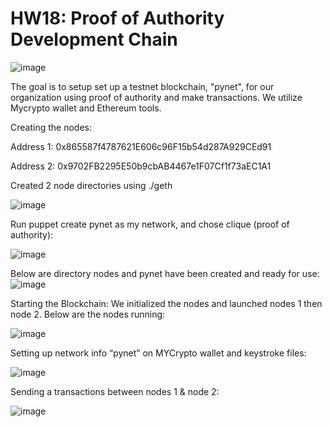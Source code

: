 # HW18: Proof of Authority Development Chain
![image](https://user-images.githubusercontent.com/81027861/129828961-b2c04bdb-cb1a-4d67-b30b-41bcb135fd76.png)

The goal is to setup set up a testnet blockchain, "pynet", for our organization using proof of authority and make transactions. We utilize Mycrypto wallet and Ethereum tools.

Creating the nodes:

Address 1: 0x865587f4787621E606c96F15b54d287A929CEd91

Address 2: 0x9702FB2295E50b9cbAB4467e1F07Cf1f73aEC1A1

Created 2 node directories using ./geth


![image](https://user-images.githubusercontent.com/81027861/129828757-1300f90b-a48b-4019-8c4d-03a90d4bfb61.png)

Run puppet create pynet as my network, and chose clique (proof of authority):

![image](https://user-images.githubusercontent.com/81027861/129828816-a572715a-2a77-4ac2-a6ff-eb909232bbf6.png)

Below are directory nodes and pynet have been created and ready for use:
![image](https://user-images.githubusercontent.com/81027861/129828856-f124d0a9-7f65-4b65-be48-d86cc86eb19a.png)

Starting the Blockchain:
We initialized the nodes and launched nodes 1 then node 2. Below are the nodes running:

![image](https://user-images.githubusercontent.com/81027861/129828921-d1d6620e-d9f9-47ec-8d94-e0de8b5c392d.png)

Setting up network info “pynet” on MYCrypto wallet and keystroke files:

![image](https://user-images.githubusercontent.com/81027861/129828993-5bca0c6d-c052-4d83-ae1d-e9b74f0aafb1.png)

Sending a transactions between nodes 1 & node 2:

![image](https://user-images.githubusercontent.com/81027861/129829090-af3ab588-cac8-4a5d-a8e1-82cc5c717caf.png)

